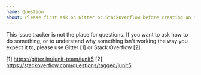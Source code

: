 ```yaml
---
name: Question
about: Please first ask on Gitter or StackOverflow before creating an issue
---
```


This issue tracker is not the place for questions.
If you want to ask how to do something, or to understand why
something isn't working the way you expect it to, please use Gitter [1] or Stack Overflow [2].

[1] https://gitter.im/junit-team/junit5
[2] https://stackoverflow.com/questions/tagged/junit5
